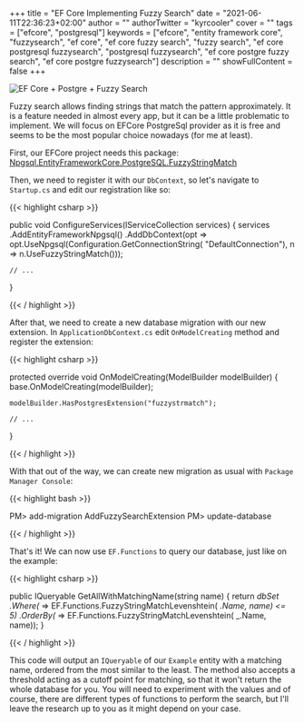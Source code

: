 +++
title = "EF Core Implementing Fuzzy Search"
date = "2021-06-11T22:36:23+02:00"
author = ""
authorTwitter = "kyrcooler"
cover = ""
tags = ["efcore", "postgresql"]
keywords = ["efcore", "entity framework core", "fuzzysearch", "ef core", "ef core fuzzy search", "fuzzy search", "ef core postgresql fuzzysearch", "postgresql fuzzysearch", "ef core postgre fuzzy search", "ef core postgre fuzzysearch"]
description = ""
showFullContent = false
+++

![EF Core + Postgre + Fuzzy Search](https://i.imgur.com/W861qmy.png)

Fuzzy search allows finding strings that match the pattern approximately. It is a feature needed in almost every app, but it can be a little problematic to implement. We will focus on EFCore PostgreSql provider as it is free and seems to be the most popular choice nowadays (for me at least).

First, our EFCore project needs this package: [Npgsql.EntityFrameworkCore.PostgreSQL.FuzzyStringMatch](https://www.nuget.org/packages/Npgsql.EntityFrameworkCore.PostgreSQL.FuzzyStringMatch/)

Then, we need to register it with our `DbContext`, so let's navigate to `Startup.cs` and edit our registration like so:

{{< highlight csharp >}}

public void ConfigureServices(IServiceCollection services)
{
    services
        .AddEntityFrameworkNpgsql()
        .AddDbContext<ApplicationDbContext>(opt =>
            opt.UseNpgsql(Configuration.GetConnectionString(
                "DefaultConnection"), 
            n => n.UseFuzzyStringMatch()));

    // ...
}

{{< / highlight >}}

After that, we need to create a new database migration with our new extension. In `ApplicationDbContext.cs` edit `OnModelCreating` method and register the extension:

{{< highlight csharp >}}

protected override void OnModelCreating(ModelBuilder modelBuilder)
{
    base.OnModelCreating(modelBuilder);

    modelBuilder.HasPostgresExtension("fuzzystrmatch");

    // ...
}

{{< / highlight >}}

With that out of the way, we can create new migration as usual with `Package Manager Console`:

{{< highlight bash >}}

PM> add-migration AddFuzzySearchExtension
PM> update-database

{{< / highlight >}}

That's it! We can now use `EF.Functions` to query our database, just like on the example:

{{< highlight csharp >}}

public IQueryable<Example> GetAllWithMatchingName(string name)
{
    return _dbSet
        .Where(_ => EF.Functions.FuzzyStringMatchLevenshtein(
            _.Name, name) <= 5)
        .OrderBy(_ => EF.Functions.FuzzyStringMatchLevenshtein(
            _.Name, name));
}

{{< / highlight >}}

This code will output an `IQueryable` of our `Example` entity with a matching name, ordered from the most similar to the least. The method also accepts a threshold acting as a cutoff point for matching, so that it won't return the whole database for you. You will need to experiment with the values and of course, there are different types of functions to perform the search, but I'll leave the research up to you as it might depend on your case.